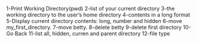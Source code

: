 1-Print Working Directory(pwd) 2-list of your current directory 3-the working directory to the user’s home directory 4-contents in a long format 5-Display current directory contents: long, number and hidden 6-move my_first_directory. 7-move betty. 8-delete betty 9-delete first directory 10-Go Back 11-list all, hidden, curren and parent directory 12-file type
